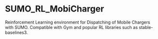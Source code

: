 # SUMO_RL_MobiCharger
Reinforcement Learning environment for Dispatching of Mobile Chargers with SUMO. Compatible with Gym and popular RL libraries such as stable-baselines3.
